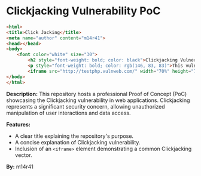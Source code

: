 # Clickjacking Vulnerability PoC

```html
<html>
<title>Click Jacking</title>
<meta name="author" content="m14r41">
<head></head>
<body>
    <font color="white" size="30">
        <h2 style="font-weight: bold; color: black">Clickjacking Vulnerability Poc</h2>
        <p style="font-weight: bold; color: rgb(146, 83, 83)">This vulnerability presents a security risk, allowing for potential manipulation</br> of user interactions and unauthorized data access without user consent.</p>
        <iframe src="http://testphp.vulnweb.com/" width="70%" height="70%"></iframe>
</body>
</html>
```

**Description:**
This repository hosts a professional Proof of Concept (PoC) showcasing the Clickjacking vulnerability in web applications. Clickjacking represents a significant security concern, allowing unauthorized manipulation of user interactions and data access.

**Features:**
- A clear title explaining the repository's purpose.
- A concise explanation of Clickjacking vulnerability.
- Inclusion of an `<iframe>` element demonstrating a common Clickjacking vector.

**By:** m14r41
